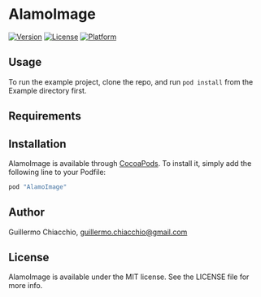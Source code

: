 # AlamoImage

[![Version](https://img.shields.io/cocoapods/v/AlamoImage.svg?style=flat)](http://cocoapods.org/pods/AlamoImage)
[![License](https://img.shields.io/cocoapods/l/AlamoImage.svg?style=flat)](http://cocoapods.org/pods/AlamoImage)
[![Platform](https://img.shields.io/cocoapods/p/AlamoImage.svg?style=flat)](http://cocoapods.org/pods/AlamoImage)

## Usage

To run the example project, clone the repo, and run `pod install` from the Example directory first.

## Requirements


## Installation

AlamoImage is available through [CocoaPods](http://cocoapods.org). To install
it, simply add the following line to your Podfile:

```ruby
pod "AlamoImage"
```

## Author

Guillermo Chiacchio, guillermo.chiacchio@gmail.com

## License

AlamoImage is available under the MIT license. See the LICENSE file for more info.

